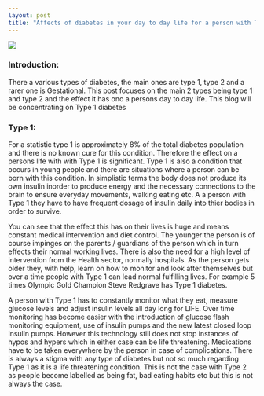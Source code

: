 ```yaml
---
layout: post
title: "Affects of diabetes in your day to day life for a person with Type i diabetes"
---
```


<img src="{{site.baseurl}}/assets/canva/how_does_it_affect_your_body_slide1_2.png">

### Introduction: 
There a various types of diabetes, the main ones are type 1, type 2 and a rarer one is Gestational. This post focuses on the main 2 types being type 1 and type 2 and the effect it has ono a persons day to day life. This blog will be concentrating on Type 1 diabetes

### Type 1:
For a statistic type 1 is approximately 8% of the total diabetes population and there is no known cure for this condition.
Therefore the effect on a persons life with with Type 1 is significant. Type 1 is also a condition that occurs in young people and there are situations where a person can be born with this condition. In simplistic terms the body does not produce its own insulin inorder to produce energy and the necessary connections to the brain to ensure everyday movements, walking eating etc. A a person with Type 1 they have to have frequent dosage of insulin daily into thier bodies in order to survive.

You can see that the effect this has on their lives is huge and means constant medical intervention and diet control. The younger the person is of course impinges on the parents / guardians of the person which in turn effects their normal working lives. There is also the need for a high level of intervention from the Health sector, normally hospitals. As the person gets older they, with help, learn on how to monitor and look after themselves but over a time people with Type 1 can lead normal fulfilling lives. For example 5 times Olympic Gold Champion Steve Redgrave has Type 1 diabetes.

A person with Type 1 has to constantly monitor what they eat, measure glucose levels and adjust insulin levels all day long for LIFE.
Over time monitoring has become easier with the introduction of glucose flash monitoring equipment, use of insulin pumps and the new latest closed loop insulin pumps. However this technology still does not stop instances of hypos and hypers which in either case can be life threatening. Medications have to be taken everywhere by the person in case of complications. There is always a stigma with any type of diabetes but not so much regarding Type 1 as it is a life threatening condition. This is not the case with Type 2 as people become labelled as being fat, bad eating habits etc but this is not always the case. 
